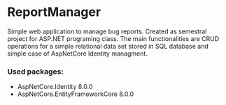 # ReportManager
Simple web application to manage bug reports. Created as semestral project for ASP.NET programing class. The main functionalities are CRUD operations for a simple relational data set stored in SQL database and simple case of AspNetCore Identity managment.

### Used packages:
* AspNetCore.Identity 8.0.0
* AspNetCore.EntityFrameworkCore 8.0.0
